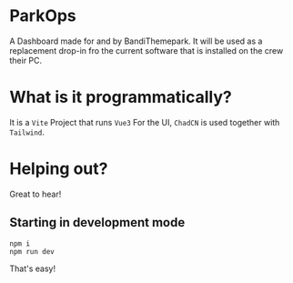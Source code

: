 # ParkOps

A Dashboard made for and by BandiThemepark.
It will be used as a replacement drop-in fro the current software that is installed on the crew their PC.

# What is it programmatically?

It is a `Vite` Project that runs `Vue3`
For the UI, `ChadCN` is used together with `Tailwind`.

# Helping out?

Great to hear!

## Starting in development mode

```
npm i
npm run dev
```

That's easy!
